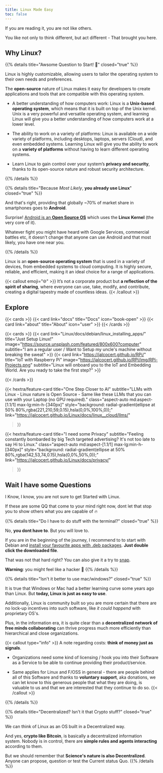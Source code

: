 ```yaml
---
title: Linux Made Easy
toc: false
---
```


If you are reading it, you are not like others.

You like not only to think different, but act different - That brought you here.



## Why Linux?

{{% details title="Awsome Question to Start! 🚀" closed="true" %}}

Linux is highly customizable, allowing users to tailor the operating system to their own needs and preferences.

The **open-source** nature of Linux makes it easy for developers to create applications and tools that are compatible with this operating system.

* A better understanding of how computers work: Linux is a **Unix-based operating system**, which means that it is built on top of the Unix kernel. Unix is a very powerful and versatile operating system, and learning Linux will give you a better understanding of how computers work at a lower level.

* The ability to work on a variety of platforms: Linux is available on a wide variety of platforms, including desktops, laptops, servers (Cloud), and even embedded systems. Learning Linux will give you the ability to work on a **variety of platforms** without having to learn different operating systems.

* Learn Linux to gain control over your system’s **privacy and security**, thanks to its open-source nature and robust security architecture.

{{% /details %}}

{{% details title="Because *Most Likely*, **you already use Linux**" closed="true" %}}

And that's right, providing that globally ~70% of market share in smartphones goes to **Android**.

Surprise! [Android is an **Open Source OS**](https://jalcocert.github.io/Linux/docs/#im-an-android-user) which uses the **Linux Kernel** (the very core of it).

Whatever fight you might have heard with Google Services, commercial battles etc, it doesn't change that anyone can use Android and that most likely, you have one near you.

{{% /details %}}

Linux is an **open-source operating system** that is used in a variety of devices, from embedded systems to cloud computing. It is highly secure, reliable, and efficient, making it an ideal choice for a range of applications.

{{< callout emoji="🌐" >}}
  It’s not a corporate product but **a reflection of the spirit of sharing**, where everyone can use, take, modify, and contribute, creating a digital tapestry made of countless ideas.
{{< /callout >}}


## Explore

{{< cards >}}
  {{< card link="docs" title="Docs" icon="book-open" >}}
  {{< card link="about" title="About" icon="user" >}}
{{< /cards >}}

{{< cards >}}
  {{< card link="Linux/docs/debian/linux_installing_apps/" title="Just Setup Linux!" image="https://source.unsplash.com/featured/800x600?computer" subtitle="I am a regular user / Want to Setup my uncle's machine without breaking the sweat" >}}
  {{< card link="https://jalcocert.github.io/RPi/" title="IoT with Raspberry Pi" image="https://jalcocert.github.io/RPi/img/RPi-Projects.png" subtitle="Linux will onboard you to the IoT and Embedding World. Are you ready to take the first step?" >}}
  <!-- {{< card link="/" title="LLMs with Linux" image="https://fossengineer.com/img/GenAI/ollama.png" subtitle="Linux nature is Open Source - Same like these LLMs that you can use with your Laptop (no GPU required)" method="Resize" options="600x q80 webp" >}} -->
{{< /cards >}}

  <!-- {{< hextra/feature-card
    title="One Step Closer to AI"
    subtitle="LLMs with Linux - Linux nature is Open Source - Same like these LLMs that you can use with your Laptop (no GPU required)"
    class="aspect-auto md:aspect-[1.1/1] max-md:min-h-[340px]"
    image="https://fossengineer.com/img/GenAI/ollama.png"
    imageClass="top-[40%] left-[36px] w-[110%] sm:w-[110%] dark:opacity-80"
    style="background: radial-gradient(ellipse at 50% 80%,rgba(221,210,59,0.15),hsla(0,0%,100%,0));"
  >}} -->

  {{< hextra/feature-card
    title="One Step Closer to AI"
    subtitle="LLMs with Linux - Linux nature is Open Source - Same like these LLMs that you can use with your Laptop (no GPU required)."
    class="aspect-auto md:aspect-[1.1/1] max-lg:min-h-[340px]"
    style="background: radial-gradient(ellipse at 50% 80%,rgba(221,210,59,0.15),hsla(0,0%,100%,0));"
    link="https://jalcocert.github.io/Linux/docs/linux__cloud/llms/"
  >}}

  {{< hextra/feature-card
    title="I need some Privacy"
    subtitle="Feeling constantly bombarded by big Tech targeted advertising? It's not too late to say Hi to Linux."
    class="aspect-auto md:aspect-[1.1/1] max-lg:min-h-[340px]"
    style="background: radial-gradient(ellipse at 50% 80%,rgba(142,53,74,0.15),hsla(0,0%,50%,0));"
    link="https://jalcocert.github.io/Linux/docs/privacy/"
  >}}


## Wait I have some Questions

I Know, I know, you are not sure to get Started with Linux.

If these are some QQ that come to your mind right now, dont let that stop you to show others what you are capable of 🔥

{{% details title="Do I have to do stuff with the terminal?" closed="true" %}}

No, **you dont have to**. But you will love to.

If you are in the beginning of the journey, I recommend to to start with Debian and [install your favourite apps with .deb packages](https://jalcocert.github.io/Linux/docs/debian/linux_installing_apps/#ui). **Just double click the downloaded file**.

That was not that hard right? You can also give it a try to [snap](https://jalcocert.github.io/Linux/docs/debian/linux_installing_apps/#snap).

**Warning**: you might feel like a hacker 🙊
{{% /details %}}

{{% details title="Isn't it better to use mac/windows?" closed="true" %}}

It is true that Windows or Mac had a better learning curve some years ago than Linux. But **today, Linux is just as easy to use**.

Additionally, Linux is community built so you are more certain that there are no lock-up incentives into such software, like *it could happend* with proprietary OS's.

Plus, in the information era, it is quite clear than a **decentralized network of free minds collaborating** can thrive progress much more efficiently than hierarchical and close organizations. 


{{< callout type="info" >}}
A note regarding costs: **think of money just as signals**.

* Organizations need some kind of licensing / hook you into their Software as a Service to be able to continue providing their product/service.

* Same applies for Linux and F/OSS in general - there are people behind all of this Software and thanks to **voluntary support**, aka donations, we can let know to this generous people that what they are doing, is valuable to us and that we are interested that they continue to do so.
{{< /callout >}}

{{% /details %}}

{{% details title="Decentralized? Isn't it that Crypto stuff?" closed="true" %}}

We can think of Linux as an OS built in a Decentralized way.

And yes, **crypto like Bitcoin**, is basically a decentralized information system. Nobody is in control, there are **simple rules and agents interacting** according to them.

But we should remember that **Science's nature is also Decentralized**. Anyone can propose, question or test the Current status Quo.
{{% /details %}}